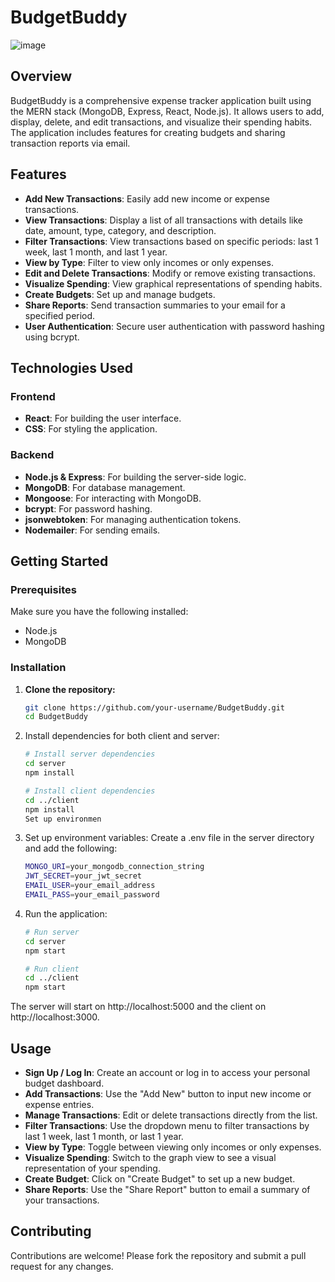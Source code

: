 # BudgetBuddy

![image](https://github.com/user-attachments/assets/b0013afa-b6c4-41f1-8560-61215bf3b722)


## Overview

BudgetBuddy is a comprehensive expense tracker application built using the MERN stack (MongoDB, Express, React, Node.js). It allows users to add, display, delete, and edit transactions, and visualize their spending habits. The application includes features for creating budgets and sharing transaction reports via email.

## Features

- **Add New Transactions**: Easily add new income or expense transactions.
- **View Transactions**: Display a list of all transactions with details like date, amount, type, category, and description.
- **Filter Transactions**: View transactions based on specific periods: last 1 week, last 1 month, and last 1 year.
- **View by Type**: Filter to view only incomes or only expenses.
- **Edit and Delete Transactions**: Modify or remove existing transactions.
- **Visualize Spending**: View graphical representations of spending habits.
- **Create Budgets**: Set up and manage budgets.
- **Share Reports**: Send transaction summaries to your email for a specified period.
- **User Authentication**: Secure user authentication with password hashing using bcrypt.

## Technologies Used

### Frontend
- **React**: For building the user interface.
- **CSS**: For styling the application.

### Backend
- **Node.js & Express**: For building the server-side logic.
- **MongoDB**: For database management.
- **Mongoose**: For interacting with MongoDB.
- **bcrypt**: For password hashing.
- **jsonwebtoken**: For managing authentication tokens.
- **Nodemailer**: For sending emails.

## Getting Started

### Prerequisites

Make sure you have the following installed:

- Node.js
- MongoDB

### Installation

1. **Clone the repository:**
   ```sh
   git clone https://github.com/your-username/BudgetBuddy.git
   cd BudgetBuddy


2. Install dependencies for both client and server:

   ```sh
   # Install server dependencies
   cd server
   npm install

   # Install client dependencies
   cd ../client
   npm install
   Set up environmen
   ```

3. Set up environment variables:
   Create a .env file in the server directory and add the following:
   ```sh
   MONGO_URI=your_mongodb_connection_string
   JWT_SECRET=your_jwt_secret
   EMAIL_USER=your_email_address
   EMAIL_PASS=your_email_password
   ```
4. Run the application:
   ```sh
   # Run server
   cd server
   npm start

   # Run client
   cd ../client
   npm start
   ```
The server will start on http://localhost:5000 and the client on http://localhost:3000.

## Usage

- **Sign Up / Log In**: Create an account or log in to access your personal budget dashboard.
- **Add Transactions**: Use the "Add New" button to input new income or expense entries.
- **Manage Transactions**: Edit or delete transactions directly from the list.
- **Filter Transactions**: Use the dropdown menu to filter transactions by last 1 week, last 1 month, or last 1 year.
- **View by Type**: Toggle between viewing only incomes or only expenses.
- **Visualize Spending**: Switch to the graph view to see a visual representation of your spending.
- **Create Budget**: Click on "Create Budget" to set up a new budget.
- **Share Reports**: Use the "Share Report" button to email a summary of your transactions.

## Contributing

Contributions are welcome! Please fork the repository and submit a pull request for any changes.

